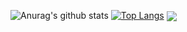 ![Anurag's github stats](https://github-readme-stats.vercel.app/api?username=EriN-B&show_icons=true&theme=radical)
[![Top Langs](https://github-readme-stats.vercel.app/api/top-langs/?username=EriN-B&theme=radical&layout=compact)](https://github.com/anuraghazra/github-readme-stats)
<img align="center" src="https://github-readme-stats.vercel.app/api/<CARD_TYPE>/?username=<USERNAME>&theme=<THEME_NAME>" />

